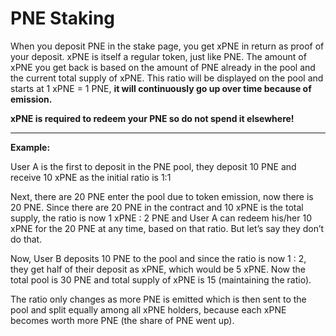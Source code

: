# PNE Staking

When you deposit PNE in the stake page, you get xPNE in return as proof of your deposit. xPNE is itself a regular token, just like PNE. The amount of xPNE you get back is based on the amount of PNE already in the pool and the current total supply of xPNE. This ratio will be displayed on the pool and starts at 1 xPNE = 1 PNE, **it will continuously go up over time because of emission.**

**xPNE is required to redeem your PNE so do not spend it elsewhere!**

---

**Example:**

User A is the first to deposit in the PNE pool, they deposit 10 PNE and receive 10 xPNE as the initial ratio is 1:1

Next, there are 20 PNE enter the pool due to token emission, now there is 20 PNE. Since there are 20 PNE in the contract and 10 xPNE is the total supply, the ratio is now 1 xPNE : 2 PNE and User A can redeem his/her 10 xPNE for the 20 PNE at any time, based on that ratio. But let’s say they don’t do that.

Now, User B deposits 10 PNE to the pool and since the ratio is now 1 : 2, they get half of their deposit as xPNE, which would be 5 xPNE. Now the total pool is 30 PNE and total supply of xPNE is 15 (maintaining the ratio).

The ratio only changes as more PNE is emitted which is then sent to the pool and split equally among all xPNE holders, because each xPNE becomes worth more PNE (the share of PNE went up).

